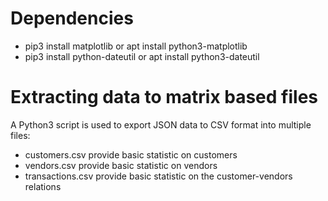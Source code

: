 # Dependencies
* pip3 install matplotlib or apt install python3-matplotlib
* pip3 install python-dateutil or apt install python3-dateutil

# Extracting data to matrix based files 
A Python3 script is used to export JSON data to CSV format into multiple files:
* customers.csv provide basic statistic on customers
* vendors.csv provide basic statistic on vendors
* transactions.csv provide basic statistic on the customer-vendors relations
